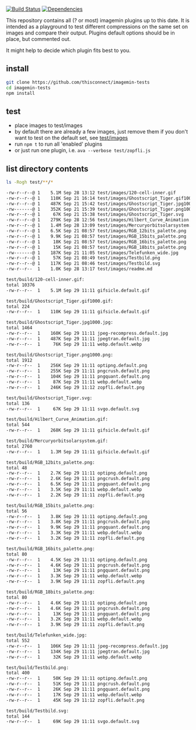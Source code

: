 [![Build Status](https://img.shields.io/travis/thisconnect/imagemin-tests/master.svg?style=flat-square&maxAge=1800)](https://travis-ci.org/thisconnect/imagemin-tests)
[![Dependencies](https://img.shields.io/david/thisconnect/imagemin-tests.svg?style=flat-square&maxAge=1800)](https://david-dm.org/thisconnect/imagemin-tests)

This repository contains all (? or most) imagemin plugins up to this date.
It is intended as a playground to test different
compressions on the same set on images and compare their output.
Plugins default options should be in place, but commented out.

It might help to decide which plugin fits best to you.


## install

```bash
git clone https://github.com/thisconnect/imagemin-tests
cd imagemin-tests
npm install
```


## test

- place images to test/images
- by default there are already a few images,
  just remove them if you don't want to test on the default set,
  see [test/images](https://github.com/thisconnect/imagemin-tests/tree/master/test/images)
- run `npm t` to run all 'enabled' plugins
- or just run one plugin, i.e. `ava --verbose test/zopfli.js`


## list directory contents


```bash
ls -Rogh test/**/*

-rw-r--r--@ 1    5.1M Sep 28 13:12 test/images/120-cell-inner.gif
-rw-r--r--@ 1    110K Sep 21 16:14 test/images/Ghostscript_Tiger.gif1000.gif
-rw-r--r--@ 1    487K Sep 21 15:42 test/images/Ghostscript_Tiger.jpg1000.jpg
-rw-------@ 1    352K Sep 21 15:39 test/images/Ghostscript_Tiger.png1000.png
-rw-r--r--@ 1     67K Sep 21 15:38 test/images/Ghostscript_Tiger.svg
-rw-r--r--@ 1    279K Sep 28 12:56 test/images/Hilbert_Curve_Animation.gif
-rw-r--r--@ 1    1.4M Sep 28 13:09 test/images/Mercuryorbitsolarsystem.gif
-rw-r--r--@ 1    6.5K Sep 21 08:57 test/images/RGB_12bits_palette.png
-rw-r--r--@ 1    9.9K Sep 21 08:57 test/images/RGB_15bits_palette.png
-rw-r--r--@ 1     18K Sep 21 08:57 test/images/RGB_16bits_palette.png
-rw-r--r--@ 1     15K Sep 21 08:57 test/images/RGB_18bits_palette.png
-rw-------@ 1    187K Sep 21 11:05 test/images/Telefunken_wide.jpg
-rw-r--r--@ 1     57K Sep 21 08:49 test/images/Testbild.png
-rw-r--r--@ 1    117K Sep 21 08:46 test/images/Testbild.svg
-rw-r--r--  1    1.0K Sep 28 13:17 test/images/readme.md

test/build/120-cell-inner.gif:
total 10376
-rw-r--r--  1    5.1M Sep 29 11:11 gifsicle.default.gif

test/build/Ghostscript_Tiger.gif1000.gif:
total 224
-rw-r--r--  1    110K Sep 29 11:11 gifsicle.default.gif

test/build/Ghostscript_Tiger.jpg1000.jpg:
total 1464
-rw-r--r--  1    160K Sep 29 11:11 jpeg-recompress.default.jpg
-rw-r--r--  1    487K Sep 29 11:11 jpegtran.default.jpg
-rw-r--r--  1     76K Sep 29 11:11 webp.default.webp

test/build/Ghostscript_Tiger.png1000.png:
total 1912
-rw-r--r--  1    256K Sep 29 11:11 optipng.default.png
-rw-r--r--  1    255K Sep 29 11:11 pngcrush.default.png
-rw-r--r--  1    104K Sep 29 11:11 pngquant.default.png
-rw-r--r--  1     87K Sep 29 11:11 webp.default.webp
-rw-r--r--  1    246K Sep 29 11:12 zopfli.default.png

test/build/Ghostscript_Tiger.svg:
total 136
-rw-r--r--  1     67K Sep 29 11:11 svgo.default.svg

test/build/Hilbert_Curve_Animation.gif:
total 544
-rw-r--r--  1    268K Sep 29 11:11 gifsicle.default.gif

test/build/Mercuryorbitsolarsystem.gif:
total 2760
-rw-r--r--  1    1.3M Sep 29 11:11 gifsicle.default.gif

test/build/RGB_12bits_palette.png:
total 48
-rw-r--r--  1    2.7K Sep 29 11:11 optipng.default.png
-rw-r--r--  1    2.6K Sep 29 11:11 pngcrush.default.png
-rw-r--r--  1    6.5K Sep 29 11:11 pngquant.default.png
-rw-r--r--  1    3.5K Sep 29 11:11 webp.default.webp
-rw-r--r--  1    2.2K Sep 29 11:11 zopfli.default.png

test/build/RGB_15bits_palette.png:
total 56
-rw-r--r--  1    3.8K Sep 29 11:11 optipng.default.png
-rw-r--r--  1    3.8K Sep 29 11:11 pngcrush.default.png
-rw-r--r--  1    9.9K Sep 29 11:11 pngquant.default.png
-rw-r--r--  1    3.3K Sep 29 11:11 webp.default.webp
-rw-r--r--  1    3.2K Sep 29 11:11 zopfli.default.png

test/build/RGB_16bits_palette.png:
total 80
-rw-r--r--  1    4.5K Sep 29 11:11 optipng.default.png
-rw-r--r--  1    4.6K Sep 29 11:11 pngcrush.default.png
-rw-r--r--  1     13K Sep 29 11:11 pngquant.default.png
-rw-r--r--  1    3.3K Sep 29 11:11 webp.default.webp
-rw-r--r--  1    3.9K Sep 29 11:11 zopfli.default.png

test/build/RGB_18bits_palette.png:
total 80
-rw-r--r--  1    4.6K Sep 29 11:11 optipng.default.png
-rw-r--r--  1    4.6K Sep 29 11:11 pngcrush.default.png
-rw-r--r--  1     13K Sep 29 11:11 pngquant.default.png
-rw-r--r--  1    3.2K Sep 29 11:11 webp.default.webp
-rw-r--r--  1    3.9K Sep 29 11:11 zopfli.default.png

test/build/Telefunken_wide.jpg:
total 552
-rw-r--r--  1    106K Sep 29 11:11 jpeg-recompress.default.jpg
-rw-r--r--  1    134K Sep 29 11:11 jpegtran.default.jpg
-rw-r--r--  1     32K Sep 29 11:11 webp.default.webp

test/build/Testbild.png:
total 400
-rw-r--r--  1     50K Sep 29 11:11 optipng.default.png
-rw-r--r--  1     51K Sep 29 11:11 pngcrush.default.png
-rw-r--r--  1     26K Sep 29 11:11 pngquant.default.png
-rw-r--r--  1     17K Sep 29 11:11 webp.default.webp
-rw-r--r--  1     45K Sep 29 11:12 zopfli.default.png

test/build/Testbild.svg:
total 144
-rw-r--r--  1     69K Sep 29 11:11 svgo.default.svg
```
